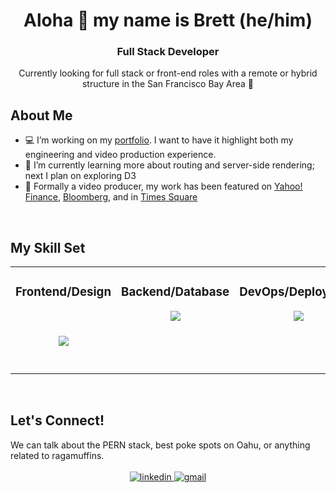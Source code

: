 
# <div align="center">Aloha 🤙 my name is Brett (he/him)</div>
### <div align="center">Full Stack Developer</div>

<div align="center">Currently looking for full stack or front-end roles with a remote or hybrid structure in the San Francisco Bay Area 🌉</div>
  
## About Me
- 💻 I’m working on my [portfolio](https://bretttanonaka.com/). I want to have it highlight both my engineering and video production experience.
- 🌱 I’m currently learning more about routing and server-side rendering; next I plan on exploring D3
- 🎥 Formally a video producer, my work has been featured on [Yahoo! Finance](https://finance.yahoo.com/video/enjoy-technology-public-1-2-160245107.html), [Bloomberg](https://www.bloomberg.com/news/videos/2021-10-18/apple-veteran-ron-johnson-takes-enjoy-technology-public), and in [Times Square](https://vimeo.com/715789847/065e312552) 
  

<br/>  

## My Skill Set  
<table align="center" width="100%"><tr><td valign="top" width="33%">

### Frontend/Design
<div align="center">
    <img src="https://skillicons.dev/icons?i=js,ts,react,css,html,styledcomponents,webpack,babel,figma,ae,pr,ps,ai&perline=5" style="margin:40px" />
</div>
</td><td valign="top" width="33%">


### Backend/Database  
<div align="center">
    <img src="https://skillicons.dev/icons?i=nodejs,express,redux,nginx,postgres,mongodb,firebase,mysql,sqlite,&perline=5" />
</div>
</td><td valign="top" width="33%">



### DevOps/Deployment
<div align="center">
    <img src="https://skillicons.dev/icons?i=aws,jest,git,github,linux&perline=5" />
</div>
</td></tr></table>  

<br/>  

## Let's Connect!
<div>We can talk about the PERN stack, best poke spots on Oahu, or anything related to ragamuffins.</div>
<br/>
<div align="center">
<a href="https://linkedin.com/in/bretttanonaka" target="_blank">
  <img src=https://img.shields.io/badge/linkedin-%231E77B5.svg?&style=for-the-badge&logo=linkedin&logoColor=white alt=linkedin style="margin-bottom: 5px;" />
</a>
<a href="mailto:brett.a.tanonaka@gmail.com" target="_blank">
  <img src="https://img.shields.io/badge/Gmail-D14836?style=for-the-badge&logo=gmail&logoColor=white" alt=gmail style="margin-bottom: 5px;" />
</a> 
</div>  
<br/>  
